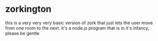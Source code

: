 # zorkington
this is a very very very basic version of zork that just lets the user move from one room to the next. it's a node.js program that is in it's infancy, please be gentle

